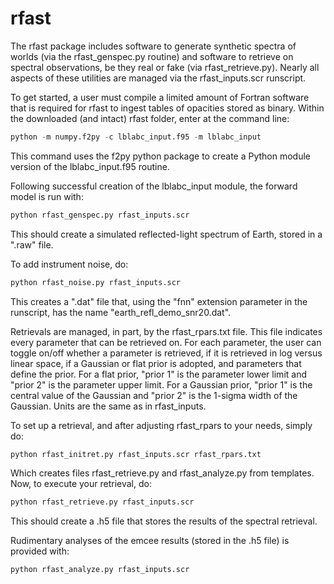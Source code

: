 # rfast

The rfast package includes software to generate synthetic spectra of worlds (via the rfast_genspec.py routine) and software to retrieve on spectral observations, be they real or fake (via rfast_retrieve.py). Nearly all aspects of these utilities are managed via the rfast_inputs.scr runscript.

To get started, a user must compile a limited amount of Fortran software that is required for rfast to ingest tables of opacities stored as binary. Within the downloaded (and intact) rfast folder, enter at the command line:

```python
python -m numpy.f2py -c lblabc_input.f95 -m lblabc_input
```

This command uses the f2py python package to create a Python module version of the lblabc_input.f95 routine.

Following successful creation of the lblabc_input module, the forward model is run with:

```python
python rfast_genspec.py rfast_inputs.scr
```

This should create a simulated reflected-light spectrum of Earth, stored in a ".raw" file.

To add instrument noise, do:

```python
python rfast_noise.py rfast_inputs.scr
```

This creates a ".dat" file that, using the "fnn" extension parameter in the runscript, has the name "earth_refl_demo_snr20.dat".

Retrievals are managed, in part, by the rfast_rpars.txt file. This file indicates every parameter that can be retrieved on. For each parameter, the user can toggle on/off whether a parameter is retrieved, if it is retrieved in log versus linear space, if a Gaussian or flat prior is adopted, and parameters that define the prior. For a flat prior, "prior 1" is the parameter lower limit and "prior 2" is the parameter upper limit. For a Gaussian prior, "prior 1" is the central value of the Gaussian and "prior 2" is the 1-sigma width of the Gaussian. Units are the same as in rfast_inputs.

To set up a retrieval, and after adjusting rfast_rpars to your needs, simply do:

```python
python rfast_initret.py rfast_inputs.scr rfast_rpars.txt
```

Which creates files rfast_retrieve.py and rfast_analyze.py from templates. Now, to execute your retrieval, do:

```python
python rfast_retrieve.py rfast_inputs.scr
```

This should create a .h5 file that stores the results of the spectral retrieval.

Rudimentary analyses of the emcee results (stored in the .h5 file) is provided with:

```python
python rfast_analyze.py rfast_inputs.scr
```